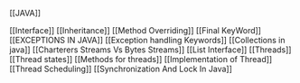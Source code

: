 [[JAVA]]

[[Interface]]
[[Inheritance]]
[[Method Overriding]]
[[Final KeyWord]]
[[EXCEPTIONS IN JAVA]]
[[Exception handling Keywords]]
[[Collections in java]]
[[Charterers Streams Vs Bytes Streams]]
[[List Interface]]
[[Threads]]
[[Thread states]]
[[Methods for threads]]
[[Implementation of Thread]]
[[Thread  Scheduling]]
[[Synchronization And Lock In Java]]
